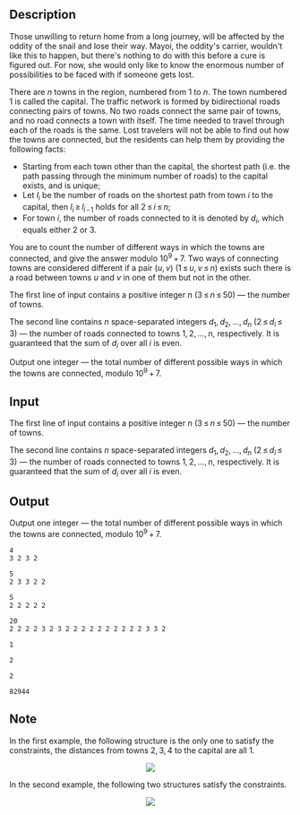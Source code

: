 ## Description

<div><p>Those unwilling to return home from a long journey, will be affected by the oddity of the snail and lose their way. Mayoi, the oddity's carrier, wouldn't like this to happen, but there's nothing to do with this before a cure is figured out. For now, she would only like to know the enormous number of possibilities to be faced with if someone gets lost.</p><p>There are <span class="tex-span"><i>n</i></span> towns in the region, numbered from <span class="tex-span">1</span> to <span class="tex-span"><i>n</i></span>. The town numbered <span class="tex-span">1</span> is called the capital. The traffic network is formed by bidirectional roads connecting pairs of towns. No two roads connect the same pair of towns, and no road connects a town with itself. The time needed to travel through each of the roads is the same. Lost travelers will not be able to find out how the towns are connected, but the residents can help them by providing the following facts: </p><ul> <li> Starting from each town other than the capital, the shortest path (i.e. the path passing through the minimum number of roads) to the capital exists, and is unique; </li><li> Let <span class="tex-span"><i>l</i><sub class="lower-index"><i>i</i></sub></span> be the number of roads on the shortest path from town <span class="tex-span"><i>i</i></span> to the capital, then <span class="tex-span"><i>l</i><sub class="lower-index"><i>i</i></sub> ≥ <i>l</i><sub class="lower-index"><i>i</i> - 1</sub></span> holds for all <span class="tex-span">2 ≤ <i>i</i> ≤ <i>n</i></span>; </li><li> For town <span class="tex-span"><i>i</i></span>, the number of roads connected to it is denoted by <span class="tex-span"><i>d</i><sub class="lower-index"><i>i</i></sub></span>, which equals either <span class="tex-span">2</span> or <span class="tex-span">3</span>. </li></ul><p>You are to count the number of different ways in which the towns are connected, and give the answer modulo <span class="tex-span">10<sup class="upper-index">9</sup> + 7</span>. Two ways of connecting towns are considered different if a pair <span class="tex-span">(<i>u</i>, <i>v</i>)</span> (<span class="tex-span">1 ≤ <i>u</i>, <i>v</i> ≤ <i>n</i></span>) exists such there is a road between towns <span class="tex-span"><i>u</i></span> and <span class="tex-span"><i>v</i></span> in one of them but not in the other.</p></div><div class="input-specification"><p>The first line of input contains a positive integer <span class="tex-span"><i>n</i></span> (<span class="tex-span">3 ≤ <i>n</i> ≤ 50</span>) — the number of towns.</p><p>The second line contains <span class="tex-span"><i>n</i></span> space-separated integers <span class="tex-span"><i>d</i><sub class="lower-index">1</sub>, <i>d</i><sub class="lower-index">2</sub>, ..., <i>d</i><sub class="lower-index"><i>n</i></sub></span> (<span class="tex-span">2 ≤ <i>d</i><sub class="lower-index"><i>i</i></sub> ≤ 3</span>) — the number of roads connected to towns <span class="tex-span">1, 2, ..., <i>n</i></span>, respectively. It is guaranteed that the sum of <span class="tex-span"><i>d</i><sub class="lower-index"><i>i</i></sub></span> over all <span class="tex-span"><i>i</i></span> is even.</p></div><div class="output-specification"><p>Output one integer — the total number of different possible ways in which the towns are connected, modulo <span class="tex-span">10<sup class="upper-index">9</sup> + 7</span>.</p></div>

## Input

<p>The first line of input contains a positive integer <span class="tex-span"><i>n</i></span> (<span class="tex-span">3 ≤ <i>n</i> ≤ 50</span>) — the number of towns.</p><p>The second line contains <span class="tex-span"><i>n</i></span> space-separated integers <span class="tex-span"><i>d</i><sub class="lower-index">1</sub>, <i>d</i><sub class="lower-index">2</sub>, ..., <i>d</i><sub class="lower-index"><i>n</i></sub></span> (<span class="tex-span">2 ≤ <i>d</i><sub class="lower-index"><i>i</i></sub> ≤ 3</span>) — the number of roads connected to towns <span class="tex-span">1, 2, ..., <i>n</i></span>, respectively. It is guaranteed that the sum of <span class="tex-span"><i>d</i><sub class="lower-index"><i>i</i></sub></span> over all <span class="tex-span"><i>i</i></span> is even.</p>

## Output

<p>Output one integer — the total number of different possible ways in which the towns are connected, modulo <span class="tex-span">10<sup class="upper-index">9</sup> + 7</span>.</p>





```input1
4
3 2 3 2

```




```input2
5
2 3 3 2 2

```




```input3
5
2 2 2 2 2

```




```input4
20
2 2 2 2 3 2 3 2 2 2 2 2 2 2 2 2 2 3 3 2

```




```output1
1

```




```output2
2

```




```output3
2

```




```output4
82944

```



## Note

<p>In the first example, the following structure is the only one to satisfy the constraints, the distances from towns <span class="tex-span">2, 3, 4</span> to the capital are all <span class="tex-span">1</span>.</p><center> <img class="tex-graphics" src="file://WXEM9zhC.png" style="max-width: 100.0%;max-height: 100.0%;"> </center><p>In the second example, the following two structures satisfy the constraints.</p><center> <img class="tex-graphics" src="file://K0ObhqNB.png" style="max-width: 100.0%;max-height: 100.0%;"> </center>
